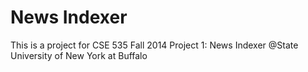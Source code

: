 News Indexer
============

This is a project for CSE 535 Fall 2014 Project 1: News Indexer
@State University of New York at Buffalo
